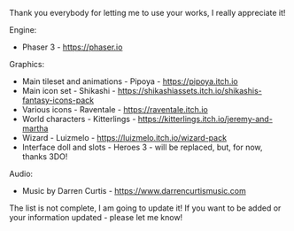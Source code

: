 Thank you everybody for letting me to use your works, I really appreciate it!

Engine:
- Phaser 3 - https://phaser.io

Graphics:
- Main tileset and animations - Pipoya - https://pipoya.itch.io
- Main icon set - Shikashi - https://shikashiassets.itch.io/shikashis-fantasy-icons-pack
- Various icons - Raventale - https://raventale.itch.io
- World characters - Kitterlings - https://kitterlings.itch.io/jeremy-and-martha
- Wizard - Luizmelo - https://luizmelo.itch.io/wizard-pack
- Interface doll and slots - Heroes 3 - will be replaced, but, for now, thanks 3DO!

Audio:
- Music by Darren Curtis - https://www.darrencurtismusic.com

The list is not complete, I am going to update it! If you want to be added or your information updated - please let me know!

